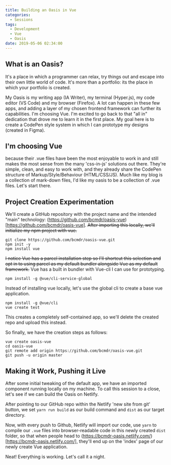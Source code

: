 ```yaml
---
title: Building an Oasis in Vue
categories:
  - Sessions
tags:
  - Development
  - Vue
  - Oasis
date: 2019-05-06 02:34:00
---
```


## What is an Oasis? 

It's a place in which a programmer can relax, try things out and escape into their own little world of code. It's more than a portfolio: its the place in which your portfolio is created. 

My Oasis is my writing app (IA Writer), my terminal (Hyper.js), my code editor (VS Code) and my browser (Firefox).  A lot can happen in these few apps, and adding a layer of my chosen frontend framework can further its capabilities. I'm choosing Vue. I'm excited to go back to that "all in" dedication that drove me to learn it in the first place. My goal here is to create a CodePen style system in which I can prototype my designs (created in Figma). 

## I'm choosing Vue 

because their .vue files have been the most enjoyable to work in and still makes the most sense from the many 'css-in-js' solutions out there. They're simple, clean, and easy to work with, and they already share the CodePen structure of Markup/Style/Behaviour (HTML/CSS/JS). Much like my blog is a collection of mark-down files, I'd like my oasis to be a collection of .vue files. Let's start there. 

## Project Creation Experimentation

We'll create a GitHub repository with the project name and the intended "main" technology: (https://github.com/bcmdr/oasis-vue)[https://github.com/bcmdr/oasis-vue]. ~~After importing this locally, we'll initialize my npm project with vue.~~

```
git clone https://github.com/bcmdr/oasis-vue.git
npm init -y
npm install vue
```

~~I notice Vue has a parcel installation step so I'll shortcut this selection and opt in to using parcel as my default bundler alongside Vue as my default framework.~~ Vue has a built in bundler with Vue-cli I can use for prototyping. 

```
npm install -g @vue/cli-service-global
```

Instead of installing vue locally, let's use the global cli to create a base vue application. 

``` 
npm install -g @vue/cli
vue create test
```

This creates a completely self-contained app, so we'll delete the created repo and upload this instead.

So finally, we have the creation steps as follows:

```
vue create oasis-vue
cd oasis-vue
git remote add origin https://github.com/bcmdr/oasis-vue.git
git push -u origin master
```

## Making it Work, Pushing it Live

After some initial tweaking of the default app, we have an imported component running locally on my machine. To call this session to a close, let's see if we can build the Oasis on Netlify.

After pointing to our GitHub repo within the Netlify 'new site from git' button, we set `yarn run build` as our build command and `dist` as our target directory. 

Now, with every push to Github, Netlify will import our code, use `yarn` to compile our `.vue` files into browser-readable code in this newly created `dist` folder, so that when people head to (https://bcmdr-oasis.netlify.com/)[https://bcmdr-oasis.netlify.com/], they'll end up on the 'index' page of our newly create Vue application. 

Neat! Everything is working. Let's call it a night.
